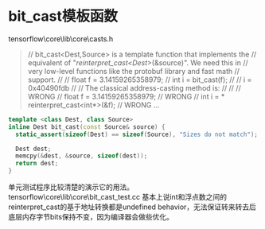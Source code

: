 # bit_cast模板函数

tensorflow\core\lib\core\casts.h

> // bit_cast<Dest,Source> is a template function that implements the
> // equivalent of "*reinterpret_cast<Dest*>(&source)".  We need this in
> // very low-level functions like the protobuf library and fast math
> // support.
> //
> //   float f = 3.14159265358979;
> //   int i = bit_cast<int32>(f);
> //   // i = 0x40490fdb
> //
> // The classical address-casting method is:
> //
> //   // WRONG
> //   float f = 3.14159265358979;            // WRONG
> //   int i = * reinterpret_cast<int*>(&f);  // WRONG
> ...

```cpp
template <class Dest, class Source>
inline Dest bit_cast(const Source& source) {
  static_assert(sizeof(Dest) == sizeof(Source), "Sizes do not match");

  Dest dest;
  memcpy(&dest, &source, sizeof(dest));
  return dest;
}
```
单元测试程序比较清楚的演示它的用法。
tensorflow\core\lib\core\bit_cast_test.cc
基本上说int和浮点数之间的reinterpret_cast的基于地址转换都是undefined behavior，无法保证转来转去后底层内存字节bits保持不变，因为编译器会做些优化。
